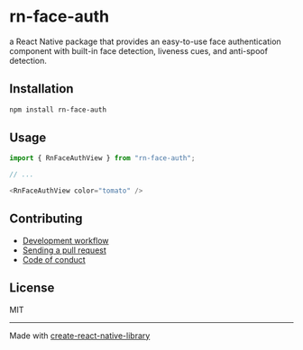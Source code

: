 # rn-face-auth

a React Native package that provides an easy-to-use face authentication component with built-in face detection, liveness cues, and anti-spoof detection.

## Installation


```sh
npm install rn-face-auth
```


## Usage


```js
import { RnFaceAuthView } from "rn-face-auth";

// ...

<RnFaceAuthView color="tomato" />
```


## Contributing

- [Development workflow](CONTRIBUTING.md#development-workflow)
- [Sending a pull request](CONTRIBUTING.md#sending-a-pull-request)
- [Code of conduct](CODE_OF_CONDUCT.md)

## License

MIT

---

Made with [create-react-native-library](https://github.com/callstack/react-native-builder-bob)
